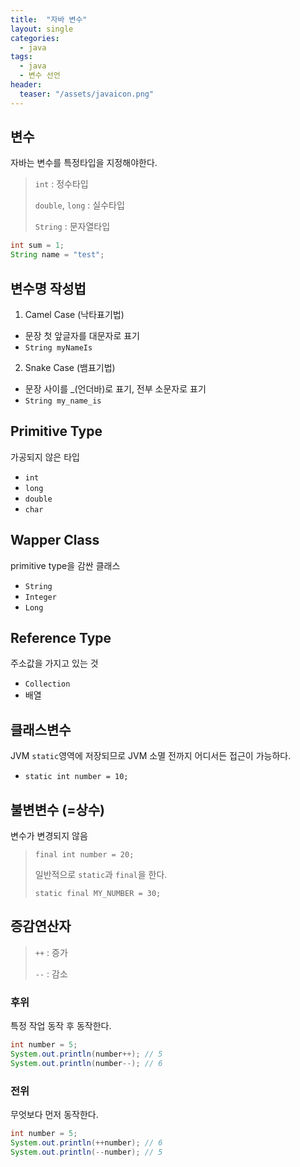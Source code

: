 ```yaml
---
title:  "자바 변수"
layout: single
categories:
  - java
tags:
  - java
  - 변수 선언
header:
  teaser: "/assets/javaicon.png"
---
```


## 변수
자바는 변수를 특정타입을 지정해야한다.
> `int` : 정수타입
> 
> `double`, `long` : 실수타입
>
> `String` : 문자열타입

```java
int sum = 1;
String name = "test";
```

## 변수명 작성법
1. Camel Case (낙타표기법)
- 문장 첫 앞글자를 대문자로 표기
- `String myNameIs`
2. Snake Case (뱀표기법)
- 문장 사이를 _(언더바)로 표기, 전부 소문자로 표기
- `String my_name_is`


## Primitive Type
가공되지 않은 타입
- `int`
- `long`
- `double`
- `char`

## Wapper Class
primitive type을 감싼 클래스
- `String`
- `Integer`
- `Long`

## Reference Type
주소값을 가지고 있는 것
- `Collection`
- 배열

## 클래스변수
JVM `static`영역에 저장되므로 JVM 소멸 전까지 어디서든 접근이 가능하다.
- `static int number = 10;`

## 불변변수 (=상수) 
변수가 변경되지 않음
> `final int number = 20;`
>
> 일반적으로 `static`과 `final`을 한다.
>
> `static final MY_NUMBER = 30;`

## 증감연산자
> `++` : 증가
>
> `--` : 감소
### 후위
특정 작업 동작 후 동작한다.
```java
int number = 5;
System.out.println(number++); // 5
System.out.println(number--); // 6
```
### 전위
무엇보다 먼저 동작한다.
```java
int number = 5;
System.out.println(++number); // 6
System.out.println(--number); // 5
```















